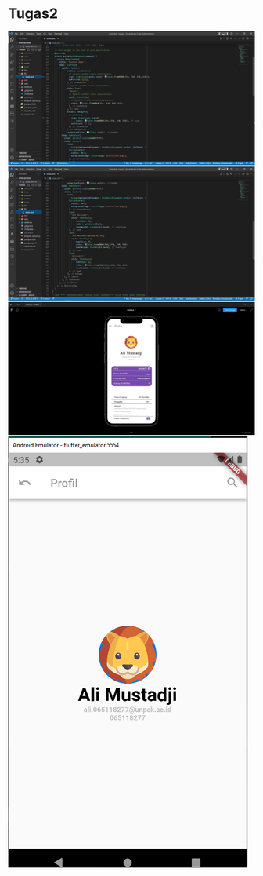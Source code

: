 # Tugas2

![imgscreen](screen/code.PNG)
![imgscreen](screen/code2.PNG)
![imgscreen](screen/ygDiharapkan.PNG)
![imgscreen](screen/Kenyataan.PNG)